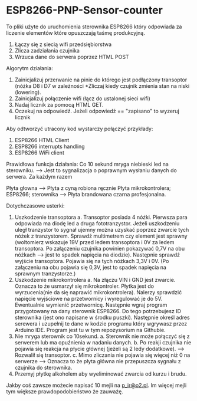 # ESP8266-PNP-Sensor-counter

To pliki użyte do uruchomienia sterownika ESP8266 który odpowiada za liczenie elementów które opuszczają taśmę produkcyjną. 

1. Łączy się z siecią wifi przedsiębiorstwa
2. Zlicza zadziałania czujnika
3. Wrzuca dane do serwera poprzez HTML POST

Algorytm działania:
1. Zainicjalizuj przerwanie na pinie do którego jest podłączony transoptor (nóżka D8 i D7 w zależności 
*Zliczaj kiedy czujnik zmienia stan na niski (lowering).
2. Zainicjalizuj połączenie wifi (łącz do ustalonej sieci wifi)
3. Nadaj licznik za pomocą HTML GET. 
4. Oczekuj na odpowiedź. Jeżeli odpowiedź == "zapisano" to wyzeruj licznik

Aby odtworzyć utracony kod wystarczy połączyć przykłady:
1. ESP8266 HTML Client
2. ESP8266 interrupts handling
3. ESP8266 WiFi client

Prawidłowa funkcja działania:
Co 10 sekund mryga niebieski led na sterowniku. --> Jest to sygnalizacja o poprawnym wysłaniu danych do serwera.
Za każdym razem 

Płyta głowna --> Płyta z cyną robiona ręcznie
Płyta mikrokontrolera; ESP8266; sterownika --> Płyta brandowana czarna profesjonalna. 

Dotychczasowe usterki:
1. Uszkodzenie transoptora 
  a. Transoptor posiada 4 nóżki. Pierwsza para odpowiada ma diodę led a druga fototranzystor. Jeżeli uszkodzeniu uległ tranzystor to sygnał ujemny można uzyskać poprzez zwarcie tych nóżek z tranzystorem. Sprawdź multimetrem czy element jest sprawny (woltomierz wskazuje 19V przed ledem transoptora i 0V za ledem transoptora. Po załączeniu czujnika powinien pokazywać 0,7V na obu nóżkach --> jest to spadek napięcia na diodzie). Następnie sprawdź wyjście transoptora. Pojawia się na tych nóżkach 3,3V i 0V. (Po załączeniu na obu pojawia się 0,3V, jest to spadek napięcia na sprawnym tranzystorze.) 
2. Uszkodzenie mikrokontrolera
  a. Na złączu VIN i GND jest zwarcie. Oznacza to że usmarzył się mikrokontroler. Płytka jest do wyrzucenia(nie da się naprawić mikrokontrolera). Nalerzy sprawdzić napięcie wyjściowe na przetwornicy i wyregulować je do 5V. Ewentualnie wymienić przetwornicę. Następnie wgraj program przygotowany na dany sterownik ESP8266. Do tego potrzebujesz ID sterownika (jest ono napisane w środku puszki). Następnie określ adres serewera i uzupełnij te dane w kodzie programu który wgrywasz przez Arduino IDE. Program jest tu w tym repozysorium na Githubie. 
3. Nie mryga sterownik co 10sekund. 
  a. Sterownik nie może połączyć się z serwerem lub ma opuźnienia w nadaniu danych.
  b. Po reakji czujnika nie pojawia się reakcja na płycie głównej (jeżeli są 2 ledy dodatkowe). --> Rozwalił się transoptor. 
  c. Mimo zliczania nie pojawia się więcej niż 0 na serwerze --> Oznacza to że płyta główna nie przepuszcza sygnału z czujnika do sterownika.
4. Przemyj płytkę alkoholem aby wyeliminować zwarcia od kurzu i brudu. 
  
Jakby coś zawsze możecie napisać 10 mejli na p_ir@o2.pl. Im więcej mejli tym większe prawdopodobieństwo że zauważę. 
  
